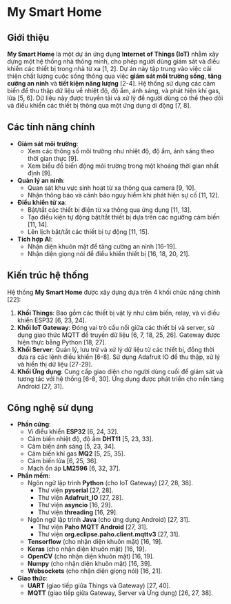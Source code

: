 # My Smart Home

## Giới thiệu

**My Smart Home** là một dự án ứng dụng **Internet of Things (IoT)** nhằm xây dựng một hệ thống nhà thông minh, cho phép người dùng giám sát và điều khiển các thiết bị trong nhà từ xa [1, 2]. Dự án này tập trung vào việc cải thiện chất lượng cuộc sống thông qua việc **giám sát môi trường sống**, **tăng cường an ninh** và **tiết kiệm năng lượng** [2-4]. Hệ thống sử dụng các cảm biến để thu thập dữ liệu về nhiệt độ, độ ẩm, ánh sáng, và phát hiện khí gas, lửa [5, 6]. Dữ liệu này được truyền tải và xử lý để người dùng có thể theo dõi và điều khiển các thiết bị thông qua một ứng dụng di động [7, 8].

## Các tính năng chính

*   **Giám sát môi trường**:
    *   Xem các thông số môi trường như nhiệt độ, độ ẩm, ánh sáng theo thời gian thực [9].
    *   Xem biểu đồ biến động môi trường trong một khoảng thời gian nhất định [9].
*   **Quản lý an ninh**:
    *   Quan sát khu vực sinh hoạt từ xa thông qua camera [9, 10].
    *   Nhận thông báo và cảnh báo nguy hiểm khi phát hiện sự cố [11, 12].
*   **Điều khiển từ xa**:
    *   Bật/tắt các thiết bị điện từ xa thông qua ứng dụng [11, 13].
    *   Tạo điều kiện tự động bật/tắt thiết bị dựa trên các ngưỡng cảm biến [11, 14].
    *   Lên lịch bật/tắt các thiết bị tự động [11, 15].
*   **Tích hợp AI**:
    *   Nhận diện khuôn mặt để tăng cường an ninh [16-19].
    *   Nhận diện giọng nói để điều khiển thiết bị [16, 18, 20, 21].

## Kiến trúc hệ thống

Hệ thống **My Smart Home** được xây dựng dựa trên 4 khối chức năng chính [22]:

1.  **Khối Things**: Bao gồm các thiết bị vật lý như cảm biến, relay, và vi điều khiển ESP32 [6, 23, 24].
2.  **Khối IoT Gateway**: Đóng vai trò cầu nối giữa các thiết bị và server, sử dụng giao thức MQTT để truyền dữ liệu [6, 7, 18, 25, 26]. Gateway được hiện thực bằng Python [18, 27].
3.  **Khối Server**: Quản lý, lưu trữ và xử lý dữ liệu từ các thiết bị, đồng thời đưa ra các lệnh điều khiển [6-8]. Sử dụng Adafruit IO để thu thập, xử lý và hiển thị dữ liệu [27-29].
4.  **Khối Ứng dụng**: Cung cấp giao diện cho người dùng cuối để giám sát và tương tác với hệ thống [6-8, 30]. Ứng dụng được phát triển cho nền tảng Android [27, 31].


## Công nghệ sử dụng

*   **Phần cứng**:
    *   Vi điều khiển **ESP32** [6, 24, 32].
    *   Cảm biến nhiệt độ, độ ẩm **DHT11** [5, 23, 33].
    *   Cảm biến ánh sáng [5, 23, 34].
    *   Cảm biến khí gas **MQ2** [5, 25, 35].
    *   Cảm biến lửa [6, 25, 36].
    *   Mạch ổn áp **LM2596** [6, 32, 37].
*   **Phần mềm**:
    *   Ngôn ngữ lập trình **Python** (cho IoT Gateway) [27, 28, 38].
        *   Thư viện **pyserial** [27, 28].
        *   Thư viện **Adafruit\_IO** [27, 28].
        *   Thư viện **asyncio** [16, 29].
        *   Thư viện **threading** [16, 29].
    *   Ngôn ngữ lập trình **Java** (cho ứng dụng Android) [27, 31].
        *   Thư viện **Paho MQTT Android** [27, 31].
        *   Thư viện **org.eclipse.paho.client.mqttv3** [27, 31].
    *   **Tensorflow** (cho nhận diện khuôn mặt) [16, 19].
    *   **Keras** (cho nhận diện khuôn mặt) [16, 19].
    *   **OpenCV** (cho nhận diện khuôn mặt) [16, 19].
    *   **Numpy** (cho nhận diện khuôn mặt) [16, 39].
    *   **Websockets** (cho nhận diện giọng nói) [16, 21].
*   **Giao thức**:
    *   **UART** (giao tiếp giữa Things và Gateway) [27, 40].
    *   **MQTT** (giao tiếp giữa Gateway, Server và Ứng dụng) [26, 27, 38].